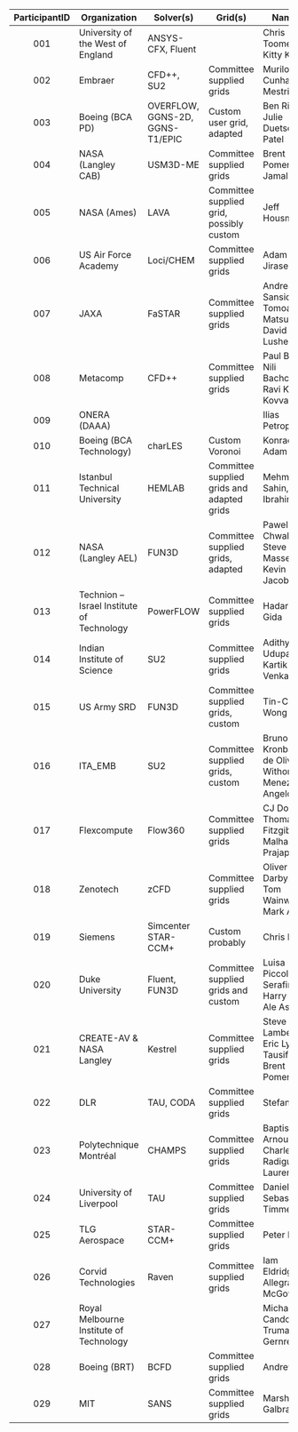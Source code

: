 | ParticipantID | Organization                      | Solver(s)                       | Grid(s)                   | Name(s)
|:-------------:| --------------------------------- | ------------------------------- | ------------------------- | -----------------------------
| 001           | University of the West of England | ANSYS-CFX, Fluent               |                           | Chris Toomer, Kitty Knight
| 002           | Embraer                           | CFD++, SU2                      | Committee supplied grids  | Murilo Cunha Mestriner 
| 003           | Boeing (BCA PD)                   | OVERFLOW, GGNS-2D, GGNS-T1/EPIC | Custom user grid, adapted | Ben Rider, Julie Duetsch-Patel
| 004           | NASA (Langley CAB)                | USM3D-ME                        | Committee supplied grids  | Brent Pomeroy, TJ Jamal
| 005           | NASA (Ames)                       | LAVA                            | Committee supplied grid, possibly custom | Jeff Housman
| 006           | US Air Force Academy              | Loci/CHEM                       | Committee supplied grids  | Adam Jirasek
| 007           | JAXA                              | FaSTAR                          | Committee supplied grids  | Andrea Sansica, Tomoaki Matsuzaki, David James Lushe
| 008           | Metacomp                          | CFD++                           | Committee supplied grids  | Paul Batten, Nili Bachchan, Ravi Kumar Kovvali
| 009           | ONERA (DAAA)                      |                                 |                           | Ilias Petropoulos
| 010           | Boeing (BCA Technology)           | charLES                         | Custom Voronoi            | Konrad Goc, Adam Clark
| 011           | Istanbul Technical University     | HEMLAB                          | Committee supplied grids and adapted grids | Mehmet Sahin, Ibrahim Asar
| 012           | NASA (Langley AEL)                | FUN3D                           | Committee supplied grids, adapted  | Pawel Chwalowski, Steve Massey, Kevin Jacobson
| 013           | Technion – Israel Institute of Technology | PowerFLOW               | Committee supplied grids  | Hadar Ben-Gida
| 014           | Indian Institute of Science       | SU2                             | Committee supplied grids  | Adithya Udupa, Kartik Venkatraman
| 015           | US Army SRD                       | FUN3D                           | Committee supplied grids, custom | Tin-Chee Wong
| 016           | ITA_EMB                           | SU2                             | Committee supplied grids, custom | Bruno Kronbauer de Oliveira, Withor Menezes, Angelo Verri
| 017           | Flexcompute                       | Flow360                         | Committee supplied grids  | CJ Doolittle, Thomas Fitzgibbon, Malhar Prajapati
| 018           | Zenotech                          | zCFD                            | Committee supplied grids  | Oliver Darbyshire, Tom Wainwright, Mark Allan
| 019           | Siemens                           | Simcenter STAR-CCM+             | Custom probably           | Chris Nelson
| 020           | Duke University                   | Fluent, FUN3D                   | Committee supplied grids and custom | Luisa Piccolo Serafim, Harry Xu, Ale Assael
| 021           | CREATE-AV & NASA Langley          | Kestrel                         | Committee supplied grids  | Steve Lamberson, Eric Lynch, Tausif Jamal, Brent Pomeroy
| 022           | DLR                               | TAU, CODA                       | Committee supplied grids  | Stefan Keye
| 023           | Polytechnique Montréal            | CHAMPS                          | Committee supplied grids  | Baptiste Arnould, Charles Radigue, Eric Laurendeau
| 024           | University of Liverpool           | TAU                             | Committee supplied grids  | Daniel Nash, Sebastian Timme
| 025           | TLG Aerospace                     | STAR-CCM+                       | Committee supplied grids  | Peter Burns
| 026           | Corvid Technologies               | Raven                           | Committee supplied grids  | Iam Eldridge-Allegra, Greg McGowan
| 027           | Royal Melbourne Institute of Technology |                           |                           | Michael Candon, Truman Gernre
| 028           | Boeing (BRT)                      | BCFD                            | Committee supplied grids  | Andrew Cary
| 029           | MIT                               | SANS                            | Committee supplied grids  | Marshall Galbraith
